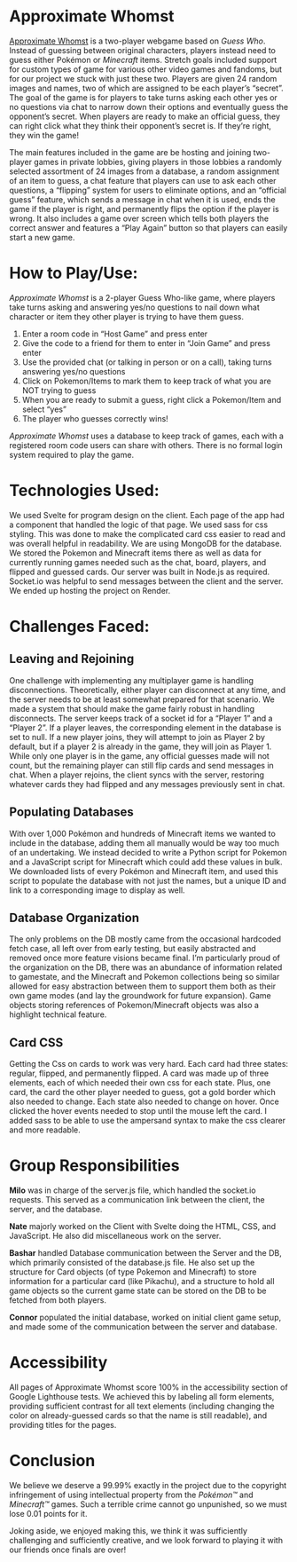 # Approximate Whomst
[Approximate Whomst](https://approximatewhomst.onrender.com/) is a two-player webgame based on *Guess Who*. Instead of guessing between original characters, players instead need to guess either Pokémon or *Minecraft* items. Stretch goals included support for custom types of game for various other video games and fandoms, but for our project we stuck with just these two. Players are given 24 random images and names, two of which are assigned to be each player’s “secret”. The goal of the game is for players to take turns asking each other yes or no questions via chat to narrow down their options and eventually guess the opponent’s secret. When players are ready to make an official guess, they can right click what they think their opponent’s secret is. If they’re right, they win the game!

The main features included in the game are be hosting and joining two-player games in private lobbies, giving players in those lobbies a randomly selected assortment of 24 images from a database, a random assignment of an item to guess, a chat feature that players can use to ask each other questions, a “flipping” system for users to eliminate options, and an “official guess” feature, which sends a message in chat when it is used, ends the game if the player is right, and permanently flips the option if the player is wrong. It also includes a game over screen which tells both players the correct answer and features a “Play Again” button so that players can easily start a new game.

# How to Play/Use: 

*Approximate Whomst* is a 2-player Guess Who-like game, where players take turns asking and answering yes/no questions to nail down what character or item they other player is trying to have them guess. 

1. Enter a room code in “Host Game” and press enter
2. Give the code to a friend for them to enter in “Join Game” and press enter
3. Use the provided chat (or talking in person or on a call), taking turns answering yes/no questions
4. Click on Pokemon/Items to mark them to keep track of what you are NOT trying to guess
5. When you are ready to submit a guess, right click a Pokemon/Item and select “yes”
6. The player who guesses correctly wins! 

*Approximate Whomst* uses a database to keep track of games, each with a registered room code users can share with others. There is no formal login system required to play the game.

# Technologies Used:

We used Svelte for program design on the client. Each page of the app had a component that handled the logic of that page. We used sass for css styling. This was done to make the complicated card css easier to read and was overall helpful in readability. We are using MongoDB for the database. We stored the Pokemon and Minecraft items there as well as data for currently running games needed such as the chat, board, players, and flipped and guessed cards. Our server was built in Node.js as required. Socket.io was helpful to send messages between the client and the server. We ended up hosting the project on Render.

# Challenges Faced:

## Leaving and Rejoining

One challenge with implementing any multiplayer game is handling disconnections. Theoretically, either player can disconnect at any time, and the server needs to be at least somewhat prepared for that scenario. We made a system that should make the game fairly robust in handling disconnects. The server keeps track of a socket id for a “Player 1” and a “Player 2”. If a player leaves, the corresponding element in the database is set to null. If a new player joins, they will attempt to join as Player 2 by default, but if a player 2 is already in the game, they will join as Player 1. While only one player is in the game, any official guesses made will not count, but the remaining player can still flip cards and send messages in chat. When a player rejoins, the client syncs with the server, restoring whatever cards they had flipped and any messages previously sent in chat.

## Populating Databases

With over 1,000 Pokémon and hundreds of Minecraft items we wanted to include in the database, adding them all manually would be way too much of an undertaking. We instead decided to write a Python script for Pokemon and a JavaScript script for Minecraft which could add these values in bulk. We downloaded lists of every Pokémon and Minecraft item, and used this script to populate the database with not just the names, but a unique ID and link to a corresponding image to display as well.

## Database Organization

The only problems on the DB mostly came from the occasional hardcoded fetch case, all left over from early testing, but easily abstracted and removed once more feature visions became final. I’m particularly proud of the organization on the DB, there was an abundance of information related to gamestate, and the Minecraft and Pokemon collections being so similar allowed for easy abstraction between them to support them both as their own game modes (and lay the groundwork for future expansion). Game objects storing references of Pokemon/Minecraft objects was also a highlight technical feature.

## Card CSS

Getting the Css on cards to work was very hard. Each card had three states: regular, flipped, and permanently flipped. A card was made up of three elements, each of which needed their own css for each state. Plus, one card, the card the other player needed to guess,  got a gold border which also needed to change. Each state also needed to change on hover. Once clicked the hover events needed to stop until the mouse left the card. I added sass to be able to use the ampersand syntax to make the css clearer and more readable.

# Group Responsibilities

**Milo** was in charge of the server.js file, which handled the socket.io requests. This served as a communication link between the client, the server, and the database.

**Nate** majorly worked on the Client with Svelte doing the HTML, CSS, and JavaScript. He also did miscellaneous work on the server.

**Bashar** handled Database communication between the Server and the DB, which primarily consisted of the database.js file. He also set up the structure for Card objects (of type Pokemon and Minecraft) to store information for a particular card (like Pikachu), and a structure to hold all game objects so the current game state can be stored on the DB to be fetched from both players. 

**Connor** populated the initial database, worked on initial client game setup, and made some of the communication between the server and database.

# Accessibility

All pages of Approximate Whomst score 100% in the accessibility section of Google Lighthouse tests. We achieved this by labeling all form elements, providing sufficient contrast for all text elements (including changing the color on already-guessed cards so that the name is still readable), and providing titles for the pages. 

# Conclusion

We believe we deserve a 99.99% exactly in the project due to the copyright infringement of using intellectual property from the *Pokémon™* and *Minecraft™* games. Such a terrible crime cannot go unpunished, so we must lose 0.01 points for it.

Joking aside, we enjoyed making this, we think it was sufficiently challenging and sufficiently creative, and we look forward to playing it with our friends once finals are over!
